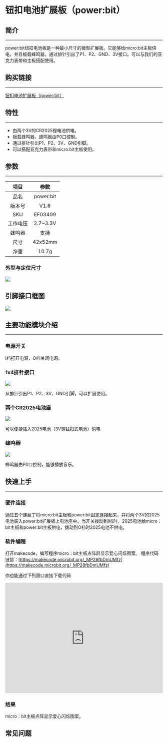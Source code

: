 # 钮扣电池扩展板（power:bit）

## 简介
---

power:bit纽扣电池板是一种最小尺寸的微型扩展板。它能够给micro:bit主板供电，并且板载蜂鸣器，通过排针引出了P1、P2、GND、3V接口。可以与我们的亚克力表带和主板搭配使用。

## 购买链接
---

[钮扣电池扩展板（power:bit）](https://item.taobao.com/item.htm?ft=t&id=564916883947)

## 特性 
---

- 由两个3V的CR2025锂电池供电。
- 板载蜂鸣器，蜂鸣器由P0口控制。
- 通过排针引出P1、P2、3V、GND引脚。 
- 可以搭配亚克力表带和micro:bit主板使用。

## 参数
---
项目 | 参数 
:-: | :-: 
品名|power:bit
版本号|V1.6
SKU| EF03409
工作电压|2.7~3.3V
蜂鸣器|支持
尺寸|42x52mm
净重|10.7g

### 外型与定位尺寸
![](./images/BQCpLVu.png)
## 引脚接口框图
![](./images/ONnPnR7.png)

## 主要功能模块介绍  
---  

### 电源开关  

I档打开电源，O档关闭电源。

### 1x4排针接口

![](./images/9uskWP9.png)

从排针引出P1、P2、3V、GND引脚，可以扩展使用。

### 两个CR2025电池座

![](./images/RkOmiZc.png)

可以便捷插入2025电池（3V锂锰扣式电池）供电

### 蜂鸣器  

![](./images/eNtjso8.png)

蜂鸣器由P0口控制，能够播放音乐。

## 快速上手  
---  

### 硬件连接  


通过五个螺丝丁将micro:bit主板和power:bit固定连接起来，并将两个3V的2025电池装入power:bit扩展板上电池座中。当开关拨动到I档时，2025电池给micro：bit主板和power:bit主板供电，拨动到O档时2025电池不供电。


### 软件编程  

打开makecode，编写程序micro：bit主板点阵屏显示爱心闪烁图案。
程序代码链接：[https://makecode.microbit.org/_MP28fbDmUMfz](https://makecode.microbit.org/_MP28fbDmUMfz)

你也能通过下列窗口直接下载代码

<div style="position:relative;height:0;padding-bottom:70%;overflow:hidden;"><iframe style="position:absolute;top:0;left:0;width:100%;height:100%;" src="https://makecode.microbit.org/#pub:_MP28fbDmUMfz" frameborder="0" sandbox="allow-popups allow-forms allow-scripts allow-same-origin"></iframe></div>

### 结果  

micro：bit主板点阵显示爱心闪烁图案。

## 常见问题
